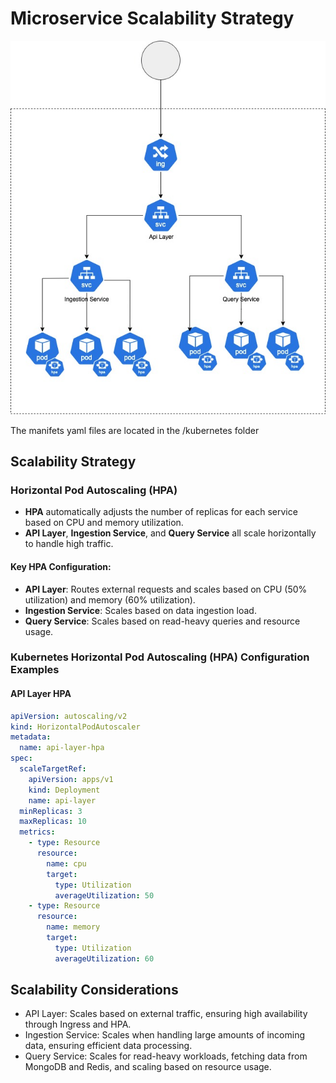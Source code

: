 # Microservice Scalability Strategy

![k8s Depoy](/diagrams/k8s_diagram.jpg)

The manifets yaml files are located in the /kubernetes folder

## **Scalability Strategy**

### **Horizontal Pod Autoscaling (HPA)**

- **HPA** automatically adjusts the number of replicas for each service based on CPU and memory utilization.
- **API Layer**, **Ingestion Service**, and **Query Service** all scale horizontally to handle high traffic.

#### **Key HPA Configuration:**
- **API Layer**: Routes external requests and scales based on CPU (50% utilization) and memory (60% utilization).
- **Ingestion Service**: Scales based on data ingestion load.
- **Query Service**: Scales based on read-heavy queries and resource usage.

### **Kubernetes Horizontal Pod Autoscaling (HPA) Configuration Examples**

#### **API Layer HPA**
```yaml
apiVersion: autoscaling/v2
kind: HorizontalPodAutoscaler
metadata:
  name: api-layer-hpa
spec:
  scaleTargetRef:
    apiVersion: apps/v1
    kind: Deployment
    name: api-layer
  minReplicas: 3
  maxReplicas: 10
  metrics:
    - type: Resource
      resource:
        name: cpu
        target:
          type: Utilization
          averageUtilization: 50
    - type: Resource
      resource:
        name: memory
        target:
          type: Utilization
          averageUtilization: 60
```

## **Scalability Considerations**

* API Layer: Scales based on external traffic, ensuring high availability through Ingress and HPA.
* Ingestion Service: Scales when handling large amounts of incoming data, ensuring efficient data processing.
* Query Service: Scales for read-heavy workloads, fetching data from MongoDB and Redis, and scaling based on resource usage.



